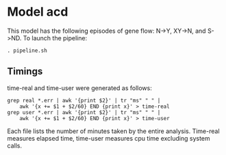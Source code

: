 # Model acd

This model has the following episodes of gene flow: N->Y, XY->N,
and S->ND. To launch the pipeline:

    . pipeline.sh

## Timings

time-real and time-user were generated as follows:

    grep real *.err | awk '{print $2}' | tr "ms" " " |
        awk '{x += $1 + $2/60} END {print x}' > time-real
    grep user *.err | awk '{print $2}' | tr "ms" " " |
        awk '{x += $1 + $2/60} END {print x}' > time-user

Each file lists the number of minutes taken by the entire
analysis. Time-real measures elapsed time, time-user measures cpu time
excluding system calls.
